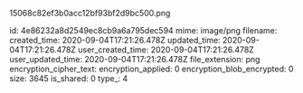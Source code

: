 15068c82ef3b0acc12bf93bf2d9bc500.png

id: 4e86232a8d2549ec8cb9a6a795dec594
mime: image/png
filename: 
created_time: 2020-09-04T17:21:26.478Z
updated_time: 2020-09-04T17:21:26.478Z
user_created_time: 2020-09-04T17:21:26.478Z
user_updated_time: 2020-09-04T17:21:26.478Z
file_extension: png
encryption_cipher_text: 
encryption_applied: 0
encryption_blob_encrypted: 0
size: 3645
is_shared: 0
type_: 4